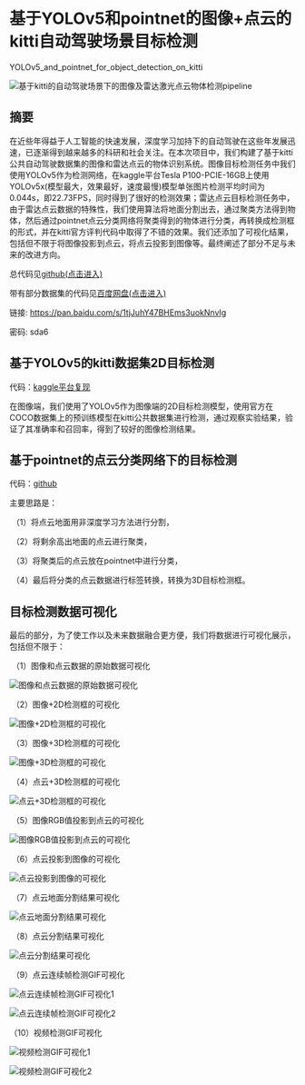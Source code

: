 # 基于YOLOv5和pointnet的图像+点云的kitti自动驾驶场景目标检测

YOLOv5_and_pointnet_for_object_detection_on_kitti

![基于kitti的自动驾驶场景下的图像及雷达激光点云物体检测pipeline](img_for_md/基于kitti的自动驾驶场景下的图像及雷达激光点云物体检测pipeline.png)

## 摘要

​	在近些年得益于人工智能的快速发展，深度学习加持下的自动驾驶在这些年发展迅速，已逐渐得到越来越多的科研和社会关注。在本次项目中，我们构建了基于kitti公共自动驾驶数据集的图像和雷达点云的物体识别系统。图像目标检测任务中我们使用YOLOv5作为检测网络，在kaggle平台Tesla P100-PCIE-16GB上使用YOLOv5x(模型最大，效果最好，速度最慢)模型单张图片检测平均时间为0.044s，即22.73FPS，同时得到了很好的检测效果；雷达点云目标检测任务中，由于雷达点云数据的特殊性，我们使用算法将地面分割出去，通过聚类方法得到物体，然后通过pointnet点云分类网络将聚类得到的物体进行分类，再转换成检测框的形式，并在kitti官方评判代码中取得了不错的效果。我们还添加了可视化结果，包括但不限于将图像投影到点云，将点云投影到图像等。最终阐述了部分不足与未来的改进方向。

总代码见[github(点击进入)](https://github.com/Longxiaoze/YOLOv5_and_pointnet_for_object_detection_on_kitti)

带有部分数据集的代码见[百度网盘(点击进入)](https://pan.baidu.com/s/1tjJuhY47BHEms3uokNnvIg  )

链接: https://pan.baidu.com/s/1tjJuhY47BHEms3uokNnvIg  

密码: sda6



## 基于YOLOv5的kitti数据集2D目标检测

代码：[kaggle平台复现](https://www.kaggle.com/longxiaoze/yolov5-in-kitti-detection/notebook)

在图像端，我们使用了YOLOv5作为图像端的2D目标检测模型，使用官方在COCO数据集上的预训练模型在kitti公共数据集进行检测，通过观察实验结果，验证了其准确率和召回率，得到了较好的图像检测结果。



## 基于pointnet的点云分类网络下的目标检测

代码：[github](https://github.com/Longxiaoze/YOLOv5_and_pointnet_for_object_detection_on_kitti)

主要思路是：

​	（1）将点云地面用非深度学习方法进行分割，

​	（2）将剩余高出地面的点云进行聚类，

​	（3）将聚类后的点云放在pointnet中进行分类，

​	（4）最后将分类的点云数据进行标签转换，转换为3D目标检测框。



## 目标检测数据可视化

​	最后的部分，为了使工作以及未来数据融合更方便，我们将数据进行可视化展示，包括但不限于：

​	（1）图像和点云数据的原始数据可视化

![图像和点云数据的原始数据可视化](img_for_md/图像和点云数据的原始数据可视化.png)

​	（2）图像+2D检测框的可视化

![图像+2D检测框的可视化](img_for_md/图像+2D检测框的可视化.png)

​	（3）图像+3D检测框的可视化

![图像+3D检测框的可视化](img_for_md/图像+3D检测框的可视化.png)

​	（4）点云+3D检测框的可视化

![点云+3D检测框的可视化](img_for_md/点云+3D检测框的可视化.png)

​	（5）图像RGB值投影到点云的可视化

![图像RGB值投影到点云的可视化](img_for_md/图像RGB值投影到点云的可视化.png)

​	（6）点云投影到图像的可视化

![点云投影到图像的可视化](img_for_md/点云投影到图像的可视化.png)

​	（7）点云地面分割结果可视化

![点云地面分割结果可视化](img_for_md/点云地面分割结果可视化.png)

​	（8）点云分割结果可视化

![点云分割结果可视化](img_for_md/点云分割结果可视化.png)

​	（9）点云连续帧检测GIF可视化

![点云连续帧检测GIF可视化1](img_for_md/点云连续帧检测GIF可视化1.GIF)

![点云连续帧检测GIF可视化2](img_for_md/点云连续帧检测GIF可视化2.GIF)

  （10）视频检测GIF可视化

![视频检测GIF可视化1](img_for_md/视频检测GIF可视化1.GIF)

![视频检测GIF可视化2](img_for_md/视频检测GIF可视化2.GIF)
